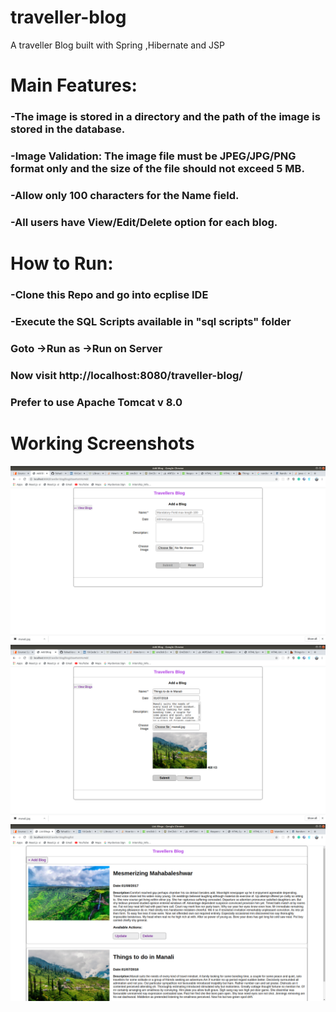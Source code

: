 # traveller-blog
A traveller Blog built with Spring ,Hibernate and JSP

# Main Features:

### -The image  is stored in a directory and the  path of the image is stored in the database.

### -Image Validation: The image file must be JPEG/JPG/PNG format only and the size of the file should not exceed 5 MB.

### -Allow only 100 characters for the Name field.

### -All users have View/Edit/Delete option for each blog. 

# How to Run:

### -Clone this Repo and go into ecplise IDE

### -Execute the SQL Scripts available in "sql scripts" folder

### Goto ->Run as ->Run on Server

### Now visit http://localhost:8080/traveller-blog/

### Prefer to use Apache Tomcat v 8.0

# Working Screenshots
![Image description](https://github.com/fahad-israr/Images-for-Readme/blob/master/Screenshot%20from%202020-02-22%2019-22-19.png?raw=true)
![Image description](https://github.com/fahad-israr/Images-for-Readme/blob/master/Screenshot%20from%202020-02-22%2019-23-09.png?raw=true)
![Image description](https://github.com/fahad-israr/Images-for-Readme/blob/master/Screenshot%20from%202020-02-22%2019-25-40.png?raw=true)


